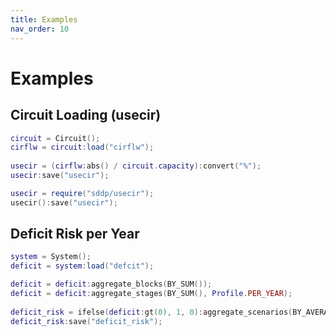 ```yaml
---
title: Examples
nav_order: 10
---
```


# Examples

## Circuit Loading (usecir)

``` lua
circuit = Circuit();
cirflw = circuit:load("cirflw");
    
usecir = (cirflw:abs() / circuit.capacity):convert("%");
usecir:save("usecir");
```

``` lua
usecir = require("sddp/usecir");
usecir():save("usecir");
```

## Deficit Risk per Year

``` lua
system = System();
deficit = system:load("defcit");

deficit = deficit:aggregate_blocks(BY_SUM());
deficit = deficit:aggregate_stages(BY_SUM(), Profile.PER_YEAR);
    
deficit_risk = ifelse(deficit:gt(0), 1, 0):aggregate_scenarios(BY_AVERAGE()):convert("%");
deficit_risk:save("deficit_risk");
```

